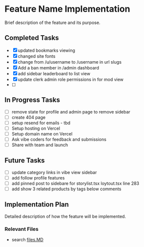 # Feature Name Implementation

Brief description of the feature and its purpose.

## Completed Tasks

- [x] updated bookmarks viewing
- [x] changed site fonts
- [x] change from /u/username to /username in url slugs
- [x] Add a ban member in /admin dashboard
- [x] add sidebar leaderboard to list view
- [x] update clerk admin role permissions in for mod view
- [ ]

## In Progress Tasks

- [ ] remove state for profile and admin page to remove sidebar
- [ ] create 404 page
- [ ] setup resend for emails - tbd
- [ ] Setup hosting on Vercel
- [ ] Setup domain name on Vercel
- [ ] Ask vibe coders for feedback and submissions
- [ ] Share with team and launch

## Future Tasks

- [ ] update category links in vibe view sidebar
- [ ] add follow profile features
- [ ] add pinned post to sidebare for storylist.tsx loytout.tsx line 283
- [ ] add show 3 related products by tags below comments

## Implementation Plan

Detailed description of how the feature will be implemented.

### Relevant Files

- search [files.MD](files.MD)
